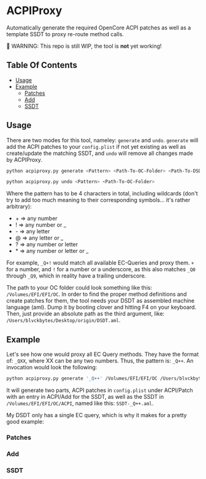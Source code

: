 # ACPIProxy

Automatically generate the required OpenCore ACPI patches as well as a template SSDT to proxy re-route method calls.

🧨 WARNING: This repo is still WIP, the tool is **not** yet working!

## Table Of Contents

* [Usage](#usage)
* [Example](#example)
  * [Patches](#patches)
  * [Add](#add)
  * [SSDT](#ssdt)

## Usage

There are two modes for this tool, nameley: `generate` and `undo`. `generate` will add the ACPI patches to your `config.plist` if not yet existing as well as create/update the matching SSDT, and `undo` will remove all changes made by ACPIProxy.

```bash
python acpiproxy.py generate <Pattern> <Path-To-OC-Folder> <Path-To-DSDT.aml>
```

```bash
python acpiproxy.py undo <Pattern> <Path-To-OC-Folder>
```

Where the pattern has to be 4 characters in total, including wildcards (don't try to add too much meaning to their corresponding symbols... it's rather arbitrary):
* \+ => any number
* ! => any number or _
* \- => any letter
* @ => any letter or _
* ? => any number or letter
* \* => any number or letter or _

For example, `_Q+!` would match all available EC-Queries and proxy them. `+` for a number, and `!` for a number or a underscore, as this also matches `_Q0` through `_Q9`, which in reality have a trailing underscore.

The path to your OC folder could look something like this: `/Volumes/EFI/EFI/OC`. In order to find the proper method definitions and create patches for them, the tool needs your DSDT as assembled machine language (aml). Dump it by booting clover and hitting F4 on your keyboard. Then, just provide an absolute path as the third argument, like: `/Users/blvckbytes/Desktop/origin/DSDT.aml`.

## Example

Let's see how one would proxy all EC Query methods. They have the format of: `_QXX`, where XX can be any two numbers. Thus, the pattern is: `_Q++`. An invocation would look the following:

```bash
python acpiproxy.py generate '_Q++' /Volumes/EFI/EFI/OC /Users/blvckbytes/Desktop/origin/DSDT.aml
```

It will generate two parts, ACPI patches in `config.plist` under ACPI/Patch with an entry in ACPI/Add for the SSDT, as well as the SSDT in `/Volumes/EFI/EFI/OC/ACPI`, named like this: `SSDT-_Q++.aml`.

My DSDT only has a single EC query, which is why it makes for a pretty good example:

### Patches

### Add

### SSDT